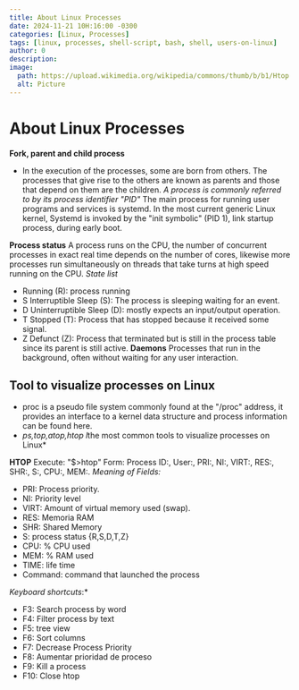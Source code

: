 ```yaml
---
title: About Linux Processes
date: 2024-11-21 10H:16:00 -0300
categories: [Linux, Processes]
tags: [linux, processes, shell-script, bash, shell, users-on-linux]
author: 0
description:
image:
  path: https://upload.wikimedia.org/wikipedia/commons/thumb/b/b1/Htop.png/640px-Htop.png 
  alt: Picture
---
```


# About Linux Processes

**Fork,  parent  and child process** 
* In the execution of the processes, some are born from others. The processes that give rise to the others are known as parents and those that depend on them are the children.
*A process is commonly referred to by its process identifier "PID"*
The main process for running user programs and services is systemd. In the most current generic Linux kernel, Systemd is invoked by the "init symbolic" (PID 1), link startup process, during early boot.

**Process status**
A process runs on the CPU, the number of concurrent processes in exact real time depends on the number of cores, likewise more processes run simultaneously on threads that take turns at high speed running on the CPU. 
*State list*
* Running (R): process running
* S Interruptible Sleep (S): The process is sleeping waiting for an event.
* D Uninterruptible Sleep (D): mostly expects an input/output operation.
* T Stopped (T): Process that has stopped because it received some signal.
* Z Defunct (Z): Process that terminated but is still in the process table since its parent is still active.
**Daemons**
Processes that run in the background, often without waiting for any user interaction.

## Tool to visualize processes on Linux
* proc is a pseudo file system commonly found at the "/proc" address, it provides an interface to a kernel data structure and process information can be found here.    
* *ps,top,atop,htop l*the most common tools to visualize processes on Linux* 

**HTOP**
Execute: "$>htop"
Form: Process ID:, User:, PRI:, NI:, VIRT:, RES:, SHR:, S:, CPU:, MEM:.
*Meaning of Fields:*
* PRI: Process priority.
* NI: Priority level
* VIRT: Amount of virtual memory used (swap).
* RES: Memoria RAM
* SHR: Shared Memory
* S: process status {R,S,D,T,Z}
* CPU: % CPU used
* MEM: % RAM used 
* TIME: life time
* Command: command that launched the process

*Keyboard shortcuts*:*
  * F3: Search process by word
  * F4: Filter process by text
  * F5: tree view
  * F6: Sort columns
  * F7: Decrease Process Priority
  * F8: Aumentar prioridad de proceso
  * F9: Kill a process
  * F10: Close htop   
